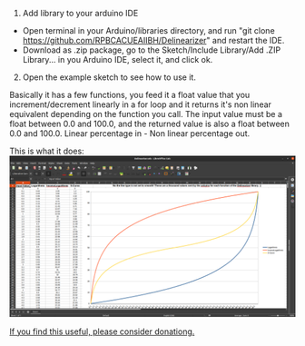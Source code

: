 1. Add library to your arduino IDE 
 - Open terminal in your Arduino/libraries directory, and run "git clone https://github.com/RPBCACUEAIIBH/Delinearizer" and restart the IDE.
 - Download as .zip package, go to the Sketch/Include Library/Add .ZIP Library... in you Arduino IDE, select it, and click ok.
2. Open the example sketch to see how to use it.

Basically it has a few functions, you feed it a float value that you increment/decrement linearly in a for loop and it returns it's non linear equivalent depending on the function you call.
The input value must be a float between 0.0 and 100.0, and the returned value is also a float between 0.0 and 100.0. Linear percentage in - Non linear percentage out.

This is what it does:
![Delinearizer.png](https://raw.githubusercontent.com/RPBCACUEAIIBH/Delinearizer/Arduino/Documentation/Delinearizer.png)

[If you find this useful, please consider donationg.](http://osrc.rip/Support.html)
